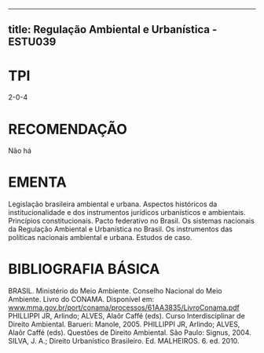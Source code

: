 
---
title: Regulação Ambiental e Urbanística - ESTU039 
---

# TPI

2-0-4

# RECOMENDAÇÃO

Não há

# EMENTA

Legislação brasileira ambiental e urbana. Aspectos históricos da institucionalidade e dos instrumentos jurídicos urbanísticos e ambientais. Princípios constitucionais. Pacto federativo no Brasil. Os sistemas nacionais da Regulação Ambiental e Urbanística no Brasil. Os instrumentos das políticas nacionais ambiental e urbana. Estudos de caso.

# BIBLIOGRAFIA BÁSICA

BRASIL. Ministério do Meio Ambiente. Conselho Nacional do Meio Ambiente. Livro do CONAMA. Disponível em: www.mma.gov.br/port/conama/processos/61AA3835/LivroConama.pdf
PHILLIPPI JR, Arlindo; ALVES, Alaôr Caffé (eds). Curso Interdisciplinar de Direito Ambiental. Barueri: Manole, 2005.
PHILLIPPI JR, Arlindo; ALVES, Alaôr Caffé (eds). Questões de Direito Ambiental. São Paulo: Signus, 2004.
SILVA, J. A.; Direito Urbanístico Brasileiro. Ed. MALHEIROS. 6. ed. 2010.
        